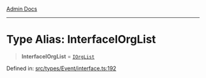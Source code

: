 [Admin Docs](/)

***

# Type Alias: InterfaceIOrgList

> **InterfaceIOrgList** = [`IOrgList`](../interfaces/IOrgList.md)

Defined in: [src/types/Event/interface.ts:192](https://github.com/PalisadoesFoundation/talawa-admin/blob/main/src/types/Event/interface.ts#L192)
